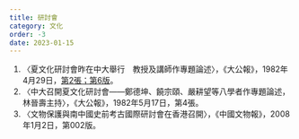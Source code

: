 ```yaml
---
title: 研討會
category: 文化
order: -3
date: 2023-01-15
---
```

<adsense></adsense>

1. 〈夏文化研討會昨在中大舉行　教授及講師作專題論述〉，《大公報》，1982年4月29日，[第2張；第6版](https://mmis.hkpl.gov.hk/coverpage/-/coverpage/view?_coverpage_WAR_mmisportalportlet_hsf=夏文化研討會&_coverpage_WAR_mmisportalportlet_actual_q=%28%20verbatim_dc.collection%3A%28%22Old%5C%20HK%5C%20Newspapers%22%29%20%29%20AND+%28%20%28%20allTermsMandatory%3A%28true%29%20OR+all_dc.title%3A%28夏文化研討會%29%20OR+all_dc.creator%3A%28夏文化研討會%29%20OR+all_dc.contributor%3A%28夏文化研討會%29%20OR+all_dc.subject%3A%28夏文化研討會%29%20OR+fulltext%3A%28夏文化研討會%29%20OR+all_dc.description%3A%28夏文化研討會%29%20%29%20%29&_coverpage_WAR_mmisportalportlet_sort_field=score&p_r_p_-1078056564_c=QF757YsWv59H%2FuxqfBwEJMQ8UribarfT&_coverpage_WAR_mmisportalportlet_o=0&_coverpage_WAR_mmisportalportlet_sort_order=desc)。
2. 〈中大召開夏文化研討會——鄭德坤、饒宗頤、嚴耕望等八學者作專題論述，林晉壽主持〉，《大公報》，1982年5月17日，第4張。
3. 〈文物保護與南中國史前考古國際研討會在香港召開〉，《中國文物報》，2008年1月2日，第002版。